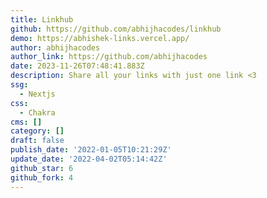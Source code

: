 ```yaml
---
title: Linkhub
github: https://github.com/abhijhacodes/linkhub
demo: https://abhishek-links.vercel.app/
author: abhijhacodes
author_link: https://github.com/abhijhacodes
date: 2023-11-26T07:48:41.883Z
description: Share all your links with just one link <3
ssg:
  - Nextjs
css:
  - Chakra
cms: []
category: []
draft: false
publish_date: '2022-01-05T10:21:29Z'
update_date: '2022-04-02T05:14:42Z'
github_star: 6
github_fork: 4
---
```

